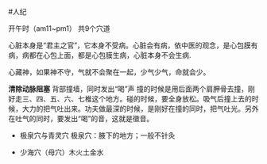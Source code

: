 #人纪 

开午时（am11~pm1）
共9个穴道


心脏本身是“君主之官”，它本身不受病。心脏会有病，依中医的观念，是心包膜有病，病都在心包上面，都是心包膜生病，心脏本身不会生病.


心藏神，如果神不守，气就不会聚在一起，少气少气，命就会少。

**清除动脉阻塞**
背部撞墙，同时发出“喝”声
撞的时候是用后面两个肩胛骨去撞，刚好走三、四、五、六、七椎这个地方。碰的时候，要全身放松。吸气后撞上去的时候，大力的把气吐出来。功夫做最深的时候，是刚好在撞的同时，把气吐光。另外在吐气的同时，要发出“喝”的音，这就是徵音。


- 极泉穴与青灵穴
  极泉穴：腋下的地方；一般不针灸

- 少海穴（母穴）木火土金水






















